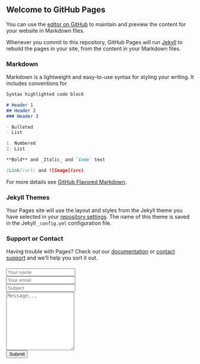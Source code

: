 ## Welcome to GitHub Pages

You can use the [editor on GitHub](https://github.com/MaVuong/HelpPageLKS/edit/master/README.md) to maintain and preview the content for your website in Markdown files.

Whenever you commit to this repository, GitHub Pages will run [Jekyll](https://jekyllrb.com/) to rebuild the pages in your site, from the content in your Markdown files.

### Markdown

Markdown is a lightweight and easy-to-use syntax for styling your writing. It includes conventions for

```markdown
Syntax highlighted code block

# Header 1
## Header 2
### Header 3

- Bulleted
- List

1. Numbered
2. List

**Bold** and _Italic_ and `Code` text

[Link](url) and ![Image](src)
```

For more details see [GitHub Flavored Markdown](https://guides.github.com/features/mastering-markdown/).

### Jekyll Themes

Your Pages site will use the layout and styles from the Jekyll theme you have selected in your [repository settings](https://github.com/MaVuong/HelpPageLKS/settings). The name of this theme is saved in the Jekyll `_config.yml` configuration file.

### Support or Contact

Having trouble with Pages? Check out our [documentation](https://help.github.com/categories/github-pages-basics/) or [contact support](https://github.com/contact) and we’ll help you sort it out.

<div class="container">
    <div class="row" style="margin-top: 20px;">
        <div class="col-md-2"></div>
        <div class="col-md-8">
            <form name="" method="POST" id="contact_form" onsubmit="return submitFormContact();">
                <div class="form-group">
                    <input type="text" required="required" class="form-control" placeholder="Your name">
                </div>
                <div class="form-group">
                    <input type="email" required="required" class="form-control" placeholder="Your email">
                </div>
                <div class="form-group">
                    <input type="text" required="required" class="form-control" placeholder="Subject">
                </div>
                <div class="form-group">
                    <textarea rows="10" required="required" class="form-control" placeholder="Message..."></textarea>
                </div>
                <div class="form-group">
                    <div class="g-recaptcha" data-sitekey="6Lc3whcUAAAAAEh2k_riP3djKf8qnYWfYFKVPUoV"></div>
                </div>
                <div class="form-group">
                    <button type="submit" class="btn btn-default">Submit</button>
                </div>
            </form>
        </div>
        <div class="col-md-2"></div>
    </div>
</div>

